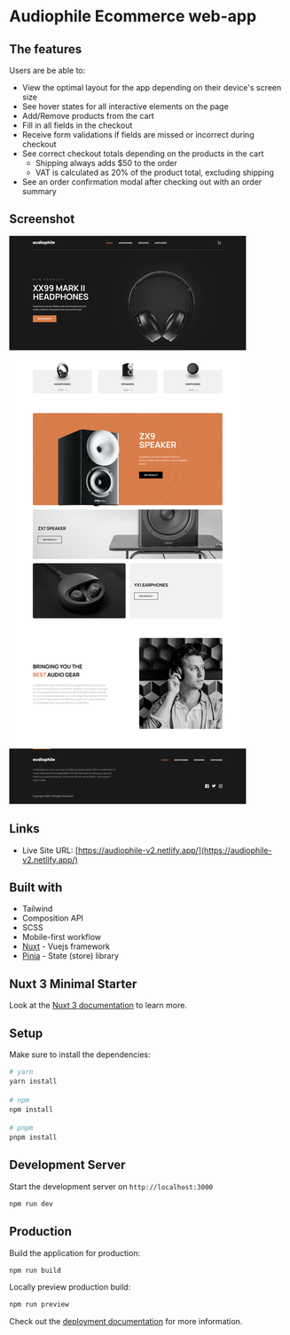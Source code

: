 # Audiophile Ecommerce web-app

## The features

Users are be able to:

- View the optimal layout for the app depending on their device's screen size
- See hover states for all interactive elements on the page
- Add/Remove products from the cart
- Fill in all fields in the checkout
- Receive form validations if fields are missed or incorrect during checkout
- See correct checkout totals depending on the products in the cart
  - Shipping always adds $50 to the order
  - VAT is calculated as 20% of the product total, excluding shipping
- See an order confirmation modal after checking out with an order summary

## Screenshot
![](/public/images/screenshot.png)

## Links
- Live Site URL: [https://audiophile-v2.netlify.app/](https://audiophile-v2.netlify.app/)

## Built with
- Tailwind
- Composition API
- SCSS
- Mobile-first workflow
- [Nuxt](https://nuxt.com/) - Vuejs framework 
- [Pinia](https://pinia.vuejs.org/) - State (store) library

## Nuxt 3 Minimal Starter

Look at the [Nuxt 3 documentation](https://nuxt.com/docs/getting-started/introduction) to learn more.

## Setup

Make sure to install the dependencies:

```bash
# yarn
yarn install

# npm
npm install

# pnpm
pnpm install
```

## Development Server

Start the development server on `http://localhost:3000`

```bash
npm run dev
```

## Production

Build the application for production:

```bash
npm run build
```

Locally preview production build:

```bash
npm run preview
```

Check out the [deployment documentation](https://nuxt.com/docs/getting-started/deployment) for more information.

